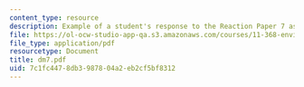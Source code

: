 ```yaml
---
content_type: resource
description: Example of a student's response to the Reaction Paper 7 assignment.
file: https://ol-ocw-studio-app-qa.s3.amazonaws.com/courses/11-368-environmental-justice-fall-2004/7c1fc4478db3987804a2eb2cf5bf8312_dm7.pdf
file_type: application/pdf
resourcetype: Document
title: dm7.pdf
uid: 7c1fc447-8db3-9878-04a2-eb2cf5bf8312
---
```

